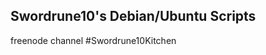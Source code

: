 Swordrune10's Debian/Ubuntu Scripts
-------------------------



freenode channel #Swordrune10Kitchen
